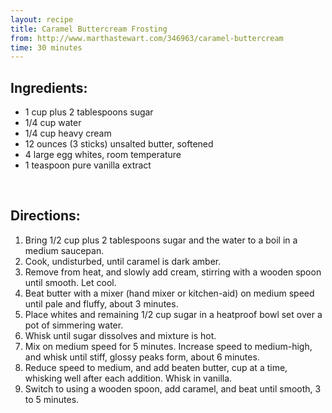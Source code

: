 ```yaml
---
layout: recipe
title: Caramel Buttercream Frosting
from: http://www.marthastewart.com/346963/caramel-buttercream
time: 30 minutes
---
```


Ingredients:
------------

* 1 cup plus 2 tablespoons sugar
* 1/4 cup water
* 1/4 cup heavy cream
* 12 ounces (3 sticks) unsalted butter, softened
* 4 large egg whites, room temperature
* 1 teaspoon pure vanilla extract



<br>

Directions:
-----------

1. Bring 1/2 cup plus 2 tablespoons sugar and the water to a boil in a medium saucepan. 
2. Cook, undisturbed, until caramel is dark amber. 
3. Remove from heat, and slowly add cream, stirring with a wooden spoon until smooth. Let cool.
4. Beat butter with a mixer (hand mixer or kitchen-aid) on medium speed until pale and fluffy, about 3 minutes.
5. Place whites and remaining 1/2 cup sugar in a heatproof bowl set over a pot of simmering water. 
6. Whisk until sugar dissolves and mixture is hot. 
7. Mix on medium speed for 5 minutes. Increase speed to medium-high, and whisk until stiff, glossy peaks form, about 6 minutes. 
8. Reduce speed to medium, and add beaten butter, cup at a time, whisking well after each addition. Whisk in vanilla.
9. Switch to using a wooden spoon, add caramel, and beat until smooth, 3 to 5 minutes.
